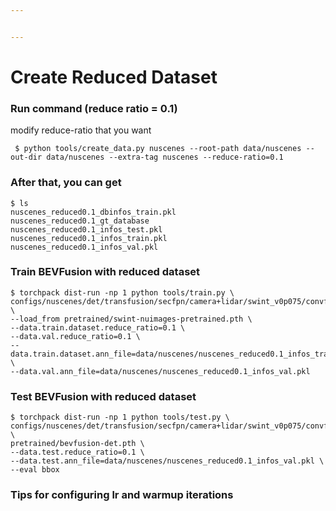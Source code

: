 ```yaml
---


---
```


<h1 id="create-reduced-dataset">Create Reduced Dataset</h1>
<h3 id="run-command-reduce-ratio--0.1">Run command (reduce ratio = 0.1)</h3>
<p>modify reduce-ratio that you want</p>
<pre><code> $ python tools/create_data.py nuscenes --root-path data/nuscenes --out-dir data/nuscenes --extra-tag nuscenes --reduce-ratio=0.1
</code></pre>
<h3 id="after-that-you-can-get">After that, you can get</h3>
<pre><code>$ ls
nuscenes_reduced0.1_dbinfos_train.pkl
nuscenes_reduced0.1_gt_database
nuscenes_reduced0.1_infos_test.pkl
nuscenes_reduced0.1_infos_train.pkl
nuscenes_reduced0.1_infos_val.pkl
</code></pre>
<h3 id="train-bevfusion-with-reduced-dataset">Train BEVFusion with reduced dataset</h3>
<pre><code>$ torchpack dist-run -np 1 python tools/train.py \
configs/nuscenes/det/transfusion/secfpn/camera+lidar/swint_v0p075/convfuser.yaml \
--load_from pretrained/swint-nuimages-pretrained.pth \
--data.train.dataset.reduce_ratio=0.1 \
--data.val.reduce_ratio=0.1 \
--data.train.dataset.ann_file=data/nuscenes/nuscenes_reduced0.1_infos_train.pkl \
--data.val.ann_file=data/nuscenes/nuscenes_reduced0.1_infos_val.pkl
</code></pre>
<h3 id="test-bevfusion-with-reduced-dataset">Test BEVFusion with reduced dataset</h3>
<pre><code>$ torchpack dist-run -np 1 python tools/test.py \
configs/nuscenes/det/transfusion/secfpn/camera+lidar/swint_v0p075/convfuser.yaml \
pretrained/bevfusion-det.pth \
--data.test.reduce_ratio=0.1 \
--data.test.ann_file=data/nuscenes/nuscenes_reduced0.1_infos_val.pkl \
--eval bbox
</code></pre>
<h3 id="tips-for-configuring-lr-and-warmup-iterations">Tips for configuring lr and warmup iterations</h3>

